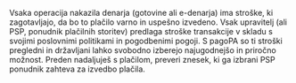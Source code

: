 Vsaka operacija nakazila denarja (gotovine ali e-denarja) ima stroške, ki zagotavljajo, da bo to plačilo varno in uspešno izvedeno.
Vsak upravitelj (ali PSP, ponudnik plačilnih storitev) predlaga stroške transakcije v skladu s svojimi poslovnimi politikami in pogodbenimi pogoji.
S pagoPA so ti stroški pregledni in državljani lahko svobodno izberejo najugodnejšo in priročno možnost. Preden nadaljuješ s plačilom, preveri znesek, ki ga izbrani PSP ponudnik zahteva za izvedbo plačila.
